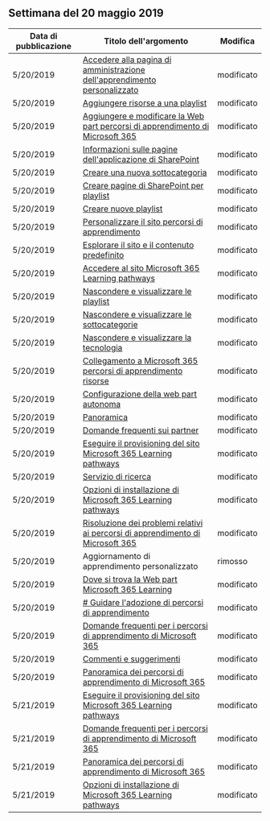 <!-- This file is generated automatically each week. Changes made to this file will be overwritten.-->




## <a name="week-of-may-20-2019"></a>Settimana del 20 maggio 2019


| Data di pubblicazione |Titolo dell'argomento | Modifica |
|------|------------|--------|
| 5/20/2019 | [Accedere alla pagina di amministrazione dell'apprendimento personalizzato](/Office365/CustomLearning/custom_accessadmin) | modificato |
| 5/20/2019 | [Aggiungere risorse a una playlist](/Office365/CustomLearning/custom_addassets) | modificato |
| 5/20/2019 | [Aggiungere e modificare la Web part percorsi di apprendimento di Microsoft 365](/Office365/CustomLearning/custom_addwebpart) | modificato |
| 5/20/2019 | [Informazioni sulle pagine dell'applicazione di SharePoint](/Office365/CustomLearning/custom_apppages) | modificato |
| 5/20/2019 | [Creare una nuova sottocategoria](/Office365/CustomLearning/custom_createnewcat) | modificato |
| 5/20/2019 | [Creare pagine di SharePoint per playlist](/Office365/CustomLearning/custom_createnewpage) | modificato |
| 5/20/2019 | [Creare nuove playlist](/Office365/CustomLearning/custom_createnewplaylist) | modificato |
| 5/20/2019 | [Personalizzare il sito percorsi di apprendimento](/Office365/CustomLearning/custom_edithelp) | modificato |
| 5/20/2019 | [Esplorare il sito e il contenuto predefinito](/Office365/CustomLearning/custom_exploresite) | modificato |
| 5/20/2019 | [Accedere al sito Microsoft 365 Learning pathways](/Office365/CustomLearning/custom_goto) | modificato |
| 5/20/2019 | [Nascondere e visualizzare le playlist](/Office365/CustomLearning/custom_hideshowplaylists) | modificato |
| 5/20/2019 | [Nascondere e visualizzare le sottocategorie](/Office365/CustomLearning/custom_hideshowsub) | modificato |
| 5/20/2019 | [Nascondere e visualizzare la tecnologia](/Office365/CustomLearning/custom_hideshowtech) | modificato |
| 5/20/2019 | [Collegamento a Microsoft 365 percorsi di apprendimento risorse](/Office365/CustomLearning/custom_linking) | modificato |
| 5/20/2019 | [Configurazione della web part autonoma](/Office365/CustomLearning/custom_manualsetup) | modificato |
| 5/20/2019 | [Panoramica](/Office365/CustomLearning/custom_overview) | modificato |
| 5/20/2019 | [Domande frequenti sui partner](/Office365/CustomLearning/custom_partner) | modificato |
| 5/20/2019 | [Eseguire il provisioning del sito Microsoft 365 Learning pathways](/Office365/CustomLearning/custom_provision) | modificato |
| 5/20/2019 | [Servizio di ricerca](/Office365/CustomLearning/custom_search) | modificato |
| 5/20/2019 | [Opzioni di installazione di Microsoft 365 Learning pathways](/Office365/CustomLearning/custom_setupoptions) | modificato |
| 5/20/2019 | [Risoluzione dei problemi relativi ai percorsi di apprendimento di Microsoft 365](/Office365/CustomLearning/custom_troubleshooting) | modificato |
| 5/20/2019 | Aggiornamento di apprendimento personalizzato | rimosso |
| 5/20/2019 | [Dove si trova la Web part Microsoft 365 Learning](/Office365/CustomLearning/custom_whereiswebpart) | modificato |
| 5/20/2019 | [# Guidare l'adozione di percorsi di apprendimento](/Office365/CustomLearning/driveadoption) | modificato |
| 5/20/2019 | [Domande frequenti per i percorsi di apprendimento di Microsoft 365](/Office365/CustomLearning/faq) | modificato |
| 5/20/2019 | [Commenti e suggerimenti](/Office365/CustomLearning/feedback) | modificato |
| 5/20/2019 | [Panoramica dei percorsi di apprendimento di Microsoft 365](/Office365/CustomLearning/index) | modificato |
| 5/21/2019 | [Eseguire il provisioning del sito Microsoft 365 Learning pathways](/Office365/CustomLearning/custom_provision) | modificato |
| 5/21/2019 | [Domande frequenti per i percorsi di apprendimento di Microsoft 365](/Office365/CustomLearning/faq) | modificato |
| 5/21/2019 | [Panoramica dei percorsi di apprendimento di Microsoft 365](/Office365/CustomLearning/index) | modificato |
| 5/21/2019 | [Opzioni di installazione di Microsoft 365 Learning pathways](/Office365/CustomLearning/custom_setupoptions) | modificato |
